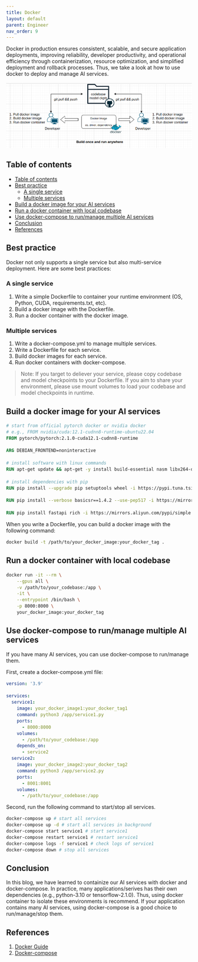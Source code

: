```yaml
---
title: Docker
layout: default
parent: Engineer
nav_order: 9
---
```

Docker in production ensures consistent, scalable, and secure application deployments, improving reliability, developer productivity, and operational efficiency through containerization, resource optimization, and simplified deployment and rollback processes. Thus, we take a look at how to use docker to deploy and manage AI services.

![alt text](image-9.png)

## Table of contents
- [Table of contents](#table-of-contents)
- [Best practice](#best-practice)
  - [A single service](#a-single-service)
  - [Multiple services](#multiple-services)
- [Build a docker image for your AI services](#build-a-docker-image-for-your-ai-services)
- [Run a docker container with local codebase](#run-a-docker-container-with-local-codebase)
- [Use docker-compose to run/manage multiple AI services](#use-docker-compose-to-runmanage-multiple-ai-services)
- [Conclusion](#conclusion)
- [References](#references)

## Best practice
Docker not only supports a single service but also multi-service deployment. Here are some best practices:

### A single service

1. Write a simple Dockerfile to container your runtime environment (OS, Python, CUDA, requirements.txt, etc).
2. Build a docker image with the Dockerfile.
3. Run a docker container with the docker image.

### Multiple services

1. Write a docker-compose.yml to manage multiple services.
2. Write a Dockerfile for each service.
3. Build docker images for each service.
4. Run docker containers with docker-compose.

> Note: If you target to deliever your service, please copy codebase and model checkpoints to your Dockerfile. If you aim to share your environment, please use mount volumes to load your codebase and model checkpoints in runtime.

## Build a docker image for your AI services
```Dockerfile
# start from official pytorch docker or nvidia docker
# e.g., FROM nvidia/cuda:12.1-cudnn8-runtime-ubuntu22.04
FROM pytorch/pytorch:2.1.0-cuda12.1-cudnn8-runtime

ARG DEBIAN_FRONTEND=noninteractive

# install software with linux commands
RUN apt-get update && apt-get -y install build-essential nasm libx264-dev libv4l-dev ffmpeg libsm6 libxext6

# install dependencies with pip
RUN pip install --upgrade pip setuptools wheel -i https://pypi.tuna.tsinghua.edu.cn/simple

RUN pip install --verbose basicsr==1.4.2 --use-pep517 -i https://mirrors.aliyun.com/pypi/simple

RUN pip install fastapi rich -i https://mirrors.aliyun.com/pypi/simple
```

When you write a Dockerfile, you can build a docker image with the following command:
```bash
docker build -t /path/to/your_docker_image:your_docker_tag .
```

## Run a docker container with local codebase
```bash
docker run -it --rm \
    --gpus all \
    -v /path/to/your_codebase:/app \
    -it \
    --entrypoint /bin/bash \
    -p 8000:8000 \
    your_docker_image:your_docker_tag
```

## Use docker-compose to run/manage multiple AI services
If you have many AI services, you can use docker-compose to run/manage them.

First, create a docker-compose.yml file:
```yaml
version: '3.9'

services:
  service1:
    image: your_docker_image1:your_docker_tag1
    command: python3 /app/service1.py
    ports:
      - 8000:8000
    volumes:
      - /path/to/your_codebase:/app
    depends_on:
      - service2
  service2:
    image: your_docker_image2:your_docker_tag2
    command: python3 /app/service2.py
    ports:
      - 8001:8001
    volumes:
      - /path/to/your_codebase:/app
```
Second, run the following command to start/stop all services.

```bash
docker-compose up # start all services
docker-compose up -d # start all services in background
docker-compose start service1 # start service1
docker-compose restart service1 # restart service1
docker-compose logs -f service1 # check logs of service1
docker-compose down # stop all services
```

## Conclusion
In this blog, we have learned to containize our AI services with docker and docker-compose. In practice, many applications/serives has their own dependencies (e.g., python-3.10 or tensorflow-2.1.0). Thus, using docker container to isolate these environments is recommend. If your application contains many AI services, using docker-compose is a good choice to run/manage/stop them.

## References
1. [Docker Guide](https://docs.docker.com/guides/)
2. [Docker-compose](https://docs.docker.com/compose/)